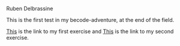 Ruben Delbrassine

This is the first test in my becode-adventure, at the end of the field.

[This](https://condescending-nobel-700ecc.netlify.app/) is the link to my first exercise and [This](https://reverent-heisenberg-af440c.netlify.app/) is the link to my second exercise.


